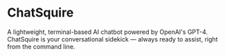 # ChatSquire
A lightweight, terminal-based AI chatbot powered by OpenAI's GPT-4. ChatSquire is your conversational sidekick — always ready to assist, right from the command line.
